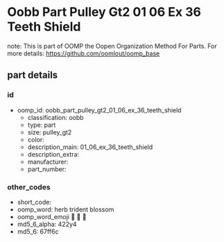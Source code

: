# Oobb Part Pulley Gt2 01 06 Ex 36 Teeth Shield  

note: This is part of OOMP the Oopen Organization Method For Parts. For more details: https://github.com/oomlout/oomp_base

##  part details





### id
* oomp_id: oobb_part_pulley_gt2_01_06_ex_36_teeth_shield
  * classification: oobb
  * type: part
  * size: pulley_gt2
  * color: 
  * description_main: 01_06_ex_36_teeth_shield
  * description_extra: 
  * manufacturer: 
  * part_number: 

### other_codes
* short_code: 
* oomp_word: herb trident blossom
* oomp_word_emoji :herb: :trident: :blossom:
* md5_6_alpha: 422y4
* md5_6: 67ff6c